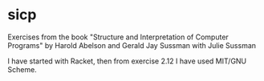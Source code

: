 # sicp
Exercises from the book "Structure and Interpretation of Computer Programs" by Harold Abelson and Gerald Jay Sussman with Julie Sussman

I have started with Racket, then from exercise 2.12 I have used MIT/GNU Scheme.
